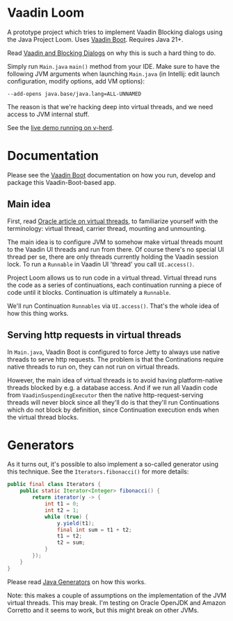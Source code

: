 # Vaadin Loom

A prototype project which tries to implement Vaadin Blocking dialogs using the Java Project Loom.
Uses [Vaadin Boot](https://github.com/mvysny/vaadin-boot). Requires Java 21+.

Read [Vaadin and Blocking Dialogs](https://mvysny.github.io/vaadin-blocking-dialogs/) on why this
is such a hard thing to do.

Simply run `Main.java` `main()` method from your IDE. Make sure to have the following JVM
arguments when launching `Main.java` (in Intellij: edit launch configuration, modify options, add VM options):

```
--add-opens java.base/java.lang=ALL-UNNAMED
```

The reason is that we're hacking deep into virtual threads, and we need access to JVM internal stuff.

See the [live demo running on v-herd](https://v-herd.eu/vaadin-loom/).

# Documentation

Please see the [Vaadin Boot](https://github.com/mvysny/vaadin-boot#preparing-environment) documentation
on how you run, develop and package this Vaadin-Boot-based app.

## Main idea

First, read [Oracle article on virtual threads](https://blogs.oracle.com/javamagazine/post/java-loom-virtual-threads-platform-threads),
to familiarize yourself with the terminology: virtual thread, carrier thread, mounting and unmounting.

The main idea is to configure JVM to somehow make virtual threads mount to the Vaadin UI threads and run from
there. Of course there's no special UI thread per se, there are only threads currently holding the Vaadin session lock.
To run a `Runnable` in Vaadin UI 'thread' you call `UI.access()`.

Project Loom allows us to run code in a virtual thread. Virtual thread runs the code as a series
of continuations, each continuation running a piece of code until it blocks. Continuation is ultimately a `Runnable`.

We'll run Continuation `Runnables` via `UI.access()`. That's the whole idea of how this thing works.

## Serving http requests in virtual threads

In `Main.java`, Vaadin Boot is configured to force Jetty to always use native threads to serve http requests.
The problem is that the Continations require native threads to run on, they can not run on virtual threads.

However, the main idea of virtual threads is to avoid having platform-native threads blocked by e.g. a database access.
And if we run all Vaadin code from `VaadinSuspendingExecutor` then the native http-request-serving threads will never block
since all they'll do is that they'll run Continuations which do not block by definition, since
Continuation execution ends when the virtual thread blocks.

# Generators

As it turns out, it's possible to also implement a so-called generator using this technique.
See the `Iterators.fibonacci()` for more details:

```java
public final class Iterators {
    public static Iterator<Integer> fibonacci() {
        return iterator(y -> {
            int t1 = 0;
            int t2 = 1;
            while (true) {
                y.yield(t1);
                final int sum = t1 + t2;
                t1 = t2;
                t2 = sum;
            }
        });
    }
}
```

Please read [Java Generators](https://mvysny.github.io/java-generators/) on how this works.

Note: this makes a couple of assumptions on the implementation of the JVM virtual threads.
This may break. I'm testing on Oracle OpenJDK and Amazon Corretto and it seems to work,
but this might break on other JVMs.
